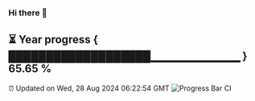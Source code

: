 ### Hi there 👋
⏳ Year progress { ███████████████████▁▁▁▁▁▁▁▁▁▁▁ } 65.65 %
---
⏰ Updated on Wed, 28 Aug 2024 06:22:54 GMT
![Progress Bar CI](https://github.com/liununu/liununu/workflows/Progress%20Bar%20CI/badge.svg)
